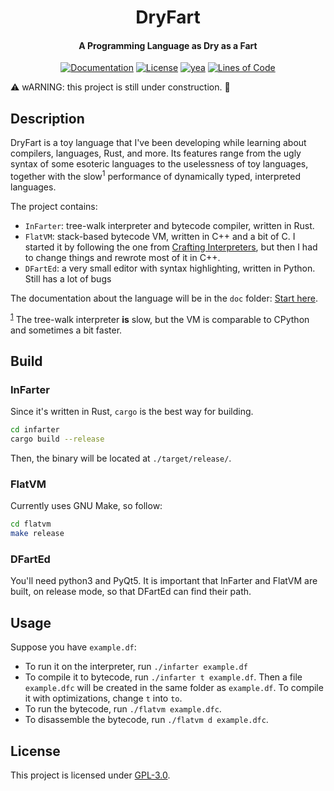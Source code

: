 <div align="center">
  <h1 align="center">DryFart</h1>
  <h4>A Programming Language as Dry as a Fart</h4>
</div>
<div align="center">
  <a href="https://github.com/papanumba/dryfart/blob/main/doc/index.md"><img alt="Documentation" src="https://img.shields.io/badge/docs-meh-blue"></a>
  <a href="https://www.gnu.org/licenses/gpl-3.0.en.html"><img alt="License" src="https://img.shields.io/badge/license-GPL--3.0-green"></a>
  <a href="https://github.com/papanumba/dryfart"><img alt="yea" src="https://img.shields.io/badge/fart-dry-orange"></a>
  <a href="https://github.com/papanumba/dryfart"><img alt="Lines of Code" src="https://img.shields.io/badge/SLOC-~9k-0"></a>
</div>

:warning: wARNING: this project is still under construction. :construction:

## Description

DryFart is a toy language that I've been developing while learning about compilers, languages, Rust, and more. Its features range from the ugly syntax of some esoteric languages to the uselessness of toy languages, together with the slow<sup><a name="footnote1">1</a></sup> performance of dynamically typed, interpreted languages.

The project contains:
- `InFarter`: tree-walk interpreter and bytecode compiler, written in Rust.
- `FlatVM`: stack-based bytecode VM, written in C++ and a bit of C. I started it by following the one from [Crafting Interpreters](https://craftinginterpreters.com/a-bytecode-virtual-machine.html), but then I had to change things and rewrote most of it in C++.
- `DFartEd`: a very small editor with syntax highlighting, written in Python. Still has a lot of bugs

The documentation about the language will be in the `doc` folder: [Start here](/doc/index.md).

<sup>[1](#myfootnote1)</sup> The tree-walk interpreter **is** slow, but the VM is comparable to CPython and sometimes a bit faster.

## Build

### InFarter

Since it's written in Rust, `cargo` is the best way for building.

```bash
cd infarter
cargo build --release
```

Then, the binary will be located at `./target/release/`.

### FlatVM

Currently uses GNU Make, so follow:

``` bash
cd flatvm
make release
```

### DFartEd

You'll need python3 and PyQt5. It is important that InFarter and FlatVM are built, on release mode, so that DFartEd can find their path.

## Usage

Suppose you have `example.df`:
- To run it on the interpreter, run `./infarter example.df`
- To compile it to bytecode, run `./infarter t example.df`. Then a file `example.dfc` will be created in the same folder as `example.df`. To compile it with optimizations, change `t` into `to`.
- To run the bytecode, run `./flatvm example.dfc`.
- To disassemble the bytecode, run `./flatvm d example.dfc`.

## License

This project is licensed under [GPL-3.0](https://www.gnu.org/licenses/gpl-3.0.html).


